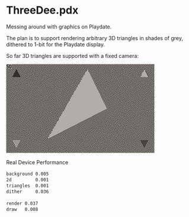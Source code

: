 # ThreeDee.pdx

Messing around with graphics on Playdate.

The plan is to support rendering arbitrary 3D triangles in shades of grey,
dithered to 1-bit for the Playdate display.

So far 3D triangles are supported with a fixed camera:

![Spinning Triangle](https://github.com/quells/threedee.pdx/raw/main/Spinning%20Triangle.gif)

Real Device Performance

```
background 0.005
2d         0.001
triangles  0.001
dither     0.036

render 0.037
draw   0.008
```
